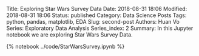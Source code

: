 Title: Exploring Star Wars Survey Data
Date: 2018-08-31 18:06
Modified: 2018-08-31 18:06
Status: published
Category: Data Science Posts
Tags: python, pandas, matplotlib, EDA
Slug: second-post
Authors: Huan Vo
Series: Exploratory Data Analysis
Series_index: 2
Summary: In this Jupyter notebook we are exploring Star Wars Survey Data. 

{% notebook ../code/StarWarsSurvey.ipynb %}